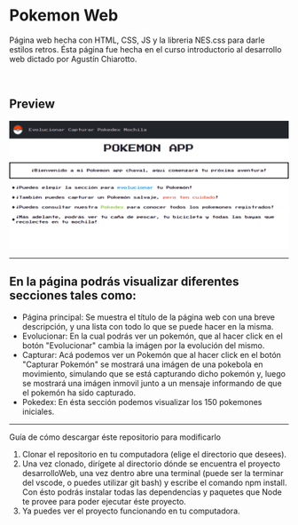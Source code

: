 <h1>Pokemon Web</h1>

<p>Página web hecha con HTML, CSS, JS y la libreria NES.css para darle estilos retros.
Ésta página fue hecha en el curso introductorio al desarrollo web dictado por Agustín Chiarotto.
</p>

<br />

## Preview

![Pokemon Web](https://github.com/GabrielFierro/pokemonWeb/blob/master/assets/images/webpage.png)

<hr />

## En la página podrás visualizar diferentes secciones tales como:

- Página principal: Se muestra el título de la página web con una breve descripción, y una lista con todo lo que se puede hacer en la misma.
- Evolucionar: En la cual podrás ver un pokemón, que al hacer click en el botón "Evolucionar" cambia la imágen por la evolución del mismo.
- Capturar: Acá podemos ver un Pokemón que al hacer click en el botón "Capturar Pokemón" se mostrará una imágen de una pokebola en movimiento, simulando que se está capturando dicho pokemón y, luego se mostrará una imágen inmovil junto a un mensaje informando de que el pokemón ha sido capturado.
- Pokedex: En ésta sección podemos visualizar los 150 pokemones iniciales.

<hr>

Guía de cómo descargar éste repositorio para modificarlo

1. Clonar el repositorio en tu computadora (elige el directorio que desees).
2. Una vez clonado, dirígete al directorio dónde se encuentra el proyecto desarrolloWeb, una vez dentro abre una terminal (puede ser la terminar del vscode, o puedes utilizar git bash) y escribe el comando npm install. Con ésto podrás instalar todas las dependencias y paquetes que Node te provee para poder ejecutar éste proyecto.
3. Ya puedes ver el proyecto funcionando en tu computadora.
